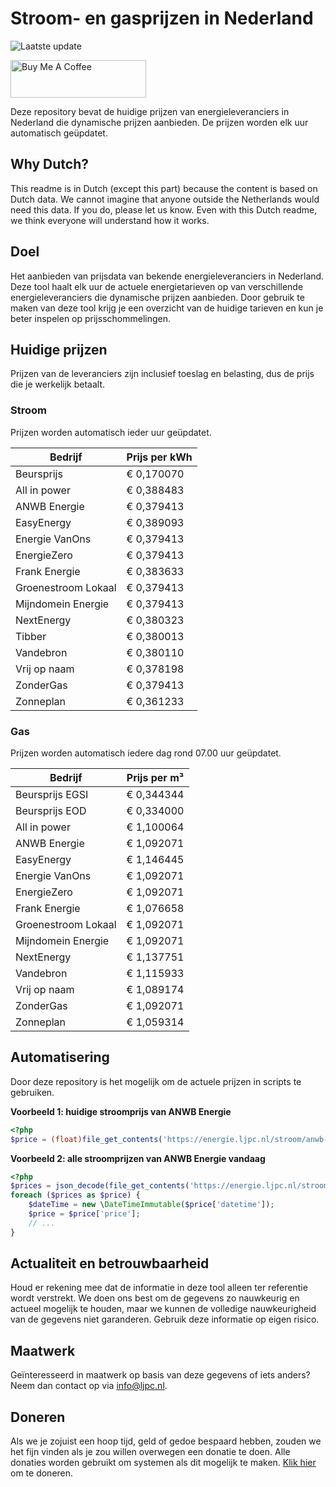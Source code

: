 # Stroom- en gasprijzen in Nederland

![Laatste update](https://img.shields.io/badge/laatste%20update-2023--06--19%2019%3A00%20CET-brightgreen)

<a href="https://www.buymeacoffee.com/Lars-" target="_blank"><img src="https://cdn.buymeacoffee.com/buttons/v2/default-orange.png" alt="Buy Me A Coffee" height="60" style="height: 60px !important;width: 217px !important;" ></a>

Deze repository bevat de huidige prijzen van energieleveranciers in Nederland die dynamische prijzen aanbieden. De prijzen worden elk uur automatisch geüpdatet.

## Why Dutch?

This readme is in Dutch (except this part) because the content is based on Dutch data. We cannot imagine that anyone outside the Netherlands would need this data. If you do, please let us know. Even with this Dutch readme, we think
everyone will understand how it works.

## Doel

Het aanbieden van prijsdata van bekende energieleveranciers in Nederland. Deze tool haalt elk uur de actuele energietarieven op van verschillende energieleveranciers die dynamische prijzen aanbieden. Door gebruik te maken van deze tool
krijg je een overzicht van de huidige tarieven en kun je beter inspelen op prijsschommelingen.

## Huidige prijzen

Prijzen van de leveranciers zijn inclusief toeslag en belasting, dus de prijs die je werkelijk betaalt.

### Stroom

Prijzen worden automatisch ieder uur geüpdatet.

 Bedrijf | Prijs per kWh 
---------|---------------
Beursprijs | € 0,170070
All in power | € 0,388483
ANWB Energie | € 0,379413
EasyEnergy | € 0,389093
Energie VanOns | € 0,379413
EnergieZero | € 0,379413
Frank Energie | € 0,383633
Groenestroom Lokaal | € 0,379413
Mijndomein Energie | € 0,379413
NextEnergy | € 0,380323
Tibber | € 0,380013
Vandebron | € 0,380110
Vrij op naam | € 0,378198
ZonderGas | € 0,379413
Zonneplan | € 0,361233


### Gas

Prijzen worden automatisch iedere dag rond 07.00 uur geüpdatet.

 Bedrijf | Prijs per m³ 
---------|--------------
Beursprijs EGSI | € 0,344344
Beursprijs EOD | € 0,334000
All in power | € 1,100064
ANWB Energie | € 1,092071
EasyEnergy | € 1,146445
Energie VanOns | € 1,092071
EnergieZero | € 1,092071
Frank Energie | € 1,076658
Groenestroom Lokaal | € 1,092071
Mijndomein Energie | € 1,092071
NextEnergy | € 1,137751
Vandebron | € 1,115933
Vrij op naam | € 1,089174
ZonderGas | € 1,092071
Zonneplan | € 1,059314


## Automatisering

Door deze repository is het mogelijk om de actuele prijzen in scripts te gebruiken.

**Voorbeeld 1: huidige stroomprijs van ANWB Energie**

```php
<?php
$price = (float)file_get_contents('https://energie.ljpc.nl/stroom/anwb-energie-nu.txt');

```

**Voorbeeld 2: alle stroomprijzen van ANWB Energie vandaag**

```php
<?php
$prices = json_decode(file_get_contents('https://energie.ljpc.nl/stroom/all-in-power-vandaag.json'),true);
foreach ($prices as $price) {
    $dateTime = new \DateTimeImmutable($price['datetime']);
    $price = $price['price'];
    // ...
}
```

## Actualiteit en betrouwbaarheid

Houd er rekening mee dat de informatie in deze tool alleen ter referentie wordt verstrekt. We doen ons best om de gegevens zo nauwkeurig en actueel mogelijk te houden, maar we kunnen de volledige nauwkeurigheid van de gegevens niet
garanderen. Gebruik deze informatie op eigen risico.

## Maatwerk

Geïnteresseerd in maatwerk op basis van deze gegevens of iets anders? Neem dan contact op
via [info@ljpc.nl](mailto:info@ljpc.nl?subject=Energie%20prijzen).

## Doneren

Als we je zojuist een hoop tijd, geld of gedoe bespaard hebben, zouden we het fijn vinden als je zou willen overwegen een
donatie te doen. Alle donaties worden gebruikt om systemen als dit mogelijk te
maken. [Klik hier](https://www.buymeacoffee.com/Lars-) om te doneren.
